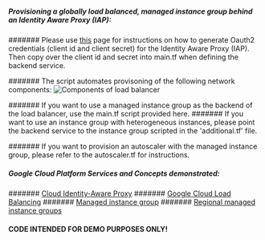 ##### Provisioning a globally load balanced, managed instance group behind an Identity Aware Proxy (IAP):

####### Please use [this](https://cloud.google.com/iap/docs/authentication-howto) page for instructions on how to generate Oauth2 credentials (client id and client secret) for the Identity Aware Proxy (IAP). Then copy over the client id and secret into main.tf when defining the backend service.

####### The script automates provisoning of the following network components:
![Components of load balancer](https://cloud.google.com/load-balancing/images/basic-http-load-balancer.svg)

####### If you want to use a managed instance group as the backend of the load balancer, use the main.tf script provided here. 
####### If you want to use an instance group with heterogeneous instances, please point the backend service to the instance group scripted in the 'additional.tf' file.

####### If you want to provision an autoscaler with the managed instance group, please refer to the autoscaler.tf for instructions. 

##### Google Cloud Platform Services and Concepts demonstrated:
####### [Cloud Identity-Aware Proxy](https://cloud.google.com/iap/)
####### [Google Cloud Load Balancing](https://cloud.google.com/load-balancing/)
####### [Managed instance group](https://cloud.google.com/compute/docs/instance-groups/creating-groups-of-managed-instances)
####### [Regional managed instance groups](https://cloud.google.com/compute/docs/instance-groups/distributing-instances-with-regional-instance-groups)


#### CODE INTENDED FOR DEMO PURPOSES ONLY!
